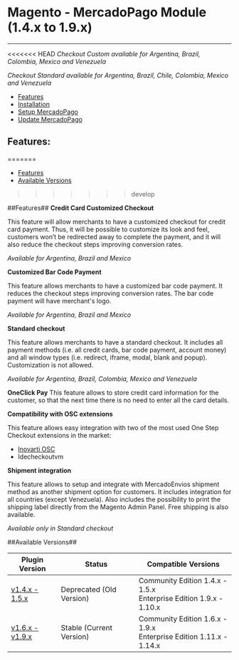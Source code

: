 # Magento - MercadoPago Module (1.4.x to 1.9.x)
---

<<<<<<< HEAD
*Checkout Custom available for Argentina, Brazil, Colombia, Mexico and Venezuela*

*Checkout Standard available for Argentina, Brazil, Chile, Colombia, Mexico and Venezuela*

* [Features](#features)
* [Installation](#installation)
* [Setup MercadoPago](#setup-mercadopago)
* [Update MercadoPago](#update-mercadopago)

<a name="features"></a>
## Features:
=======
* [Features](#features)
* [Available Versions](#available_versions)
>>>>>>> develop

<a name="features"></a>
##Features##
**Credit Card Customized Checkout**

This feature will allow merchants to have a customized checkout for credit card
payment. Thus, it will be possible to customize its look and feel, customers won’t be
redirected away to complete the payment, and it will also reduce the checkout steps
improving conversion rates.

*Available for Argentina, Brazil and Mexico*

**Customized Bar Code Payment**

This feature allows merchants to have a customized bar code payment. It
reduces the checkout steps improving conversion rates. The bar code payment will
have merchant's logo.

*Available for Argentina, Brazil and Mexico*

**Standard checkout**

This feature allows merchants to have a standard checkout. It includes all
payment methods (i.e. all credit cards, bar code payment, account money) and all
window types (i.e. redirect, iframe, modal, blank and popup). Customization is not allowed.

*Available for Argentina, Brazil, Colombia, Mexico and Venezuela*

**OneClick Pay**
This feature allows to store credit card information for the customer, so that the next time there is no need to enter all the card details.

**Compatibility with OSC extensions**

This feature allows easy integration with two of the most used One Step Checkout extensions in the market:
* [Inovarti OSC](http://onestepcheckout.com.br)
* Idecheckoutvm

**Shipment integration**

This feature allows to setup and integrate with MercadoEnvios shipment method as another shipment option for customers. It includes integration for all countries (except Venezuela). Also includes the possibility to print the shipping label directly from the Magento Admin Panel. Free shipping is also available.

*Available only in Standard checkout*

<a name="available_versions"></a>
##Available Versions##
<table>
  <thead>
    <tr>
      <th>Plugin Version</th>
      <th>Status</th>
      <th>Compatible Versions</th>
    </tr>
  <thead>
  <tbody>
    <tr>
      <td><a href="/v1.4.x - 1.5.x/">v1.4.x - 1.5.x</a></td>
      <td>Deprecated (Old Version)</td>
      <td>Community Edition 1.4.x - 1.5.x<br />Enterprise Edition 1.9.x - 1.10.x</td>
    <tr>
    <tr>
      <td><a href="/v1.6.x - 1.9.x - Transparent/">v1.6.x - v1.9.x</a></td>
      <td>Stable (Current Version)</td>
      <td>Community Edition 1.6.x - 1.9.x<br />Enterprise Edition 1.11.x - 1.14.x</td>
  </tbody>
</table>
